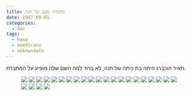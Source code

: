 ```yaml
---
title: מחברת טבע של חנה
date: 1947-09-01
categories:
  - doc
tags:
  - hana
  - needtrans
  - unknwndate
---
```


תאיר הוכברג היתה בת כיתה של חנה, לא ברור למה השם שלה מופיע על המחברת.

<figure class="half">
    <a  href="/haskindocs/assets/images/1947-09-01-hana-nature-01.jpg">
    <img src="/haskindocs/assets/images/1947-09-01-hana-nature-01.jpg"></a>
    <a  href="/haskindocs/assets/images/1947-09-01-hana-nature-02.jpg">
    <img src="/haskindocs/assets/images/1947-09-01-hana-nature-02.jpg"></a>
    <a  href="/haskindocs/assets/images/1947-09-01-hana-nature-03.jpg">
    <img src="/haskindocs/assets/images/1947-09-01-hana-nature-03.jpg"></a>
    <a  href="/haskindocs/assets/images/1947-09-01-hana-nature-04.jpg">
    <img src="/haskindocs/assets/images/1947-09-01-hana-nature-04.jpg"></a>
    <a  href="/haskindocs/assets/images/1947-09-01-hana-nature-05.jpg">
    <img src="/haskindocs/assets/images/1947-09-01-hana-nature-05.jpg"></a>
    <a  href="/haskindocs/assets/images/1947-09-01-hana-nature-06.jpg">
    <img src="/haskindocs/assets/images/1947-09-01-hana-nature-06.jpg"></a>
    <a  href="/haskindocs/assets/images/1947-09-01-hana-nature-07.jpg">
    <img src="/haskindocs/assets/images/1947-09-01-hana-nature-07.jpg"></a>
    <a  href="/haskindocs/assets/images/1947-09-01-hana-nature-08.jpg">
    <img src="/haskindocs/assets/images/1947-09-01-hana-nature-08.jpg"></a>
    <a  href="/haskindocs/assets/images/1947-09-01-hana-nature-09.jpg">
    <img src="/haskindocs/assets/images/1947-09-01-hana-nature-09.jpg"></a>
    <a  href="/haskindocs/assets/images/1947-09-01-hana-nature-10.jpg">
    <img src="/haskindocs/assets/images/1947-09-01-hana-nature-10.jpg"></a>
    <a  href="/haskindocs/assets/images/1947-09-01-hana-nature-11.jpg">
    <img src="/haskindocs/assets/images/1947-09-01-hana-nature-11.jpg"></a>
    <a  href="/haskindocs/assets/images/1947-09-01-hana-nature-12.jpg">
    <img src="/haskindocs/assets/images/1947-09-01-hana-nature-12.jpg"></a>
    <a  href="/haskindocs/assets/images/1947-09-01-hana-nature-13.jpg">
    <img src="/haskindocs/assets/images/1947-09-01-hana-nature-13.jpg"></a>
    <a  href="/haskindocs/assets/images/1947-09-01-hana-nature-14.jpg">
    <img src="/haskindocs/assets/images/1947-09-01-hana-nature-14.jpg"></a>
    <a  href="/haskindocs/assets/images/1947-09-01-hana-nature-15.jpg">
    <img src="/haskindocs/assets/images/1947-09-01-hana-nature-15.jpg"></a>
    <a  href="/haskindocs/assets/images/1947-09-01-hana-nature-16.jpg">
    <img src="/haskindocs/assets/images/1947-09-01-hana-nature-16.jpg"></a>
    <a  href="/haskindocs/assets/images/1947-09-01-hana-nature-17.jpg">
    <img src="/haskindocs/assets/images/1947-09-01-hana-nature-17.jpg"></a>
    <a  href="/haskindocs/assets/images/1947-09-01-hana-nature-18.jpg">
    <img src="/haskindocs/assets/images/1947-09-01-hana-nature-18.jpg"></a>
    <a  href="/haskindocs/assets/images/1947-09-01-hana-nature-19.jpg">
    <img src="/haskindocs/assets/images/1947-09-01-hana-nature-19.jpg"></a>
    <a  href="/haskindocs/assets/images/1947-09-01-hana-nature-20.jpg">
    <img src="/haskindocs/assets/images/1947-09-01-hana-nature-20.jpg"></a>
    <a  href="/haskindocs/assets/images/1947-09-01-hana-nature-21.jpg">
    <img src="/haskindocs/assets/images/1947-09-01-hana-nature-21.jpg"></a>
    <a  href="/haskindocs/assets/images/1947-09-01-hana-nature-22.jpg">
    <img src="/haskindocs/assets/images/1947-09-01-hana-nature-22.jpg"></a>
    <a  href="/haskindocs/assets/images/1947-09-01-hana-nature-23.jpg">
    <img src="/haskindocs/assets/images/1947-09-01-hana-nature-23.jpg"></a>
    <a  href="/haskindocs/assets/images/1947-09-01-hana-nature-24.jpg">
    <img src="/haskindocs/assets/images/1947-09-01-hana-nature-24.jpg"></a>
    <a  href="/haskindocs/assets/images/1947-09-01-hana-nature-25.jpg">
    <img src="/haskindocs/assets/images/1947-09-01-hana-nature-25.jpg"></a>
</figure>

